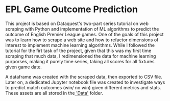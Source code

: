 # EPL Game Outcome Prediction
This project is based on Dataquest's two-part series tutorial on web scraping with Python and implementation of ML algorithms to predict the outcome of English Premier League games. One of the goals of this project was to learn how to scrape a web site and how to refactor dimensions of interest to implement machine learning algorithms. While I followed the tutorial for the firt task of the project, given that this was my first time scraping that much data, I redimensioned the data for machine learning purporses, making it purely time series, taking all scores for all fixtures given game date.

A dataframe was created with the scraped data, then exported to  CSV file. Later on, a dedicated Jupyter notebook file was created to investigate ways to predict match outcomes (win/ no win) given different metrics and stats. These assets are all stored in the[ 'Data'](https://github.com/MiguelPMiralles/Portfolio/tree/main/EPL%20Score%20Prediction/Data) folder.
